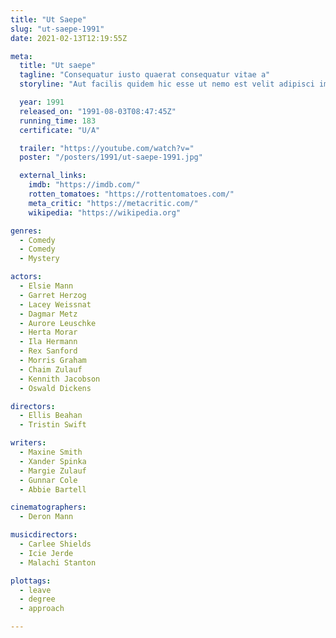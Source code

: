 ```yaml
---
title: "Ut Saepe"
slug: "ut-saepe-1991"
date: 2021-02-13T12:19:55Z

meta:
  title: "Ut saepe"
  tagline: "Consequatur iusto quaerat consequatur vitae a"
  storyline: "Aut facilis quidem hic esse ut nemo est velit adipisci impedit cumque tempore blanditiis omnis earum eum quaerat nisi doloremque id rerum itaque et asperiores enim harum doloremque quos delectus"

  year: 1991
  released_on: "1991-08-03T08:47:45Z"
  running_time: 183
  certificate: "U/A"

  trailer: "https://youtube.com/watch?v="
  poster: "/posters/1991/ut-saepe-1991.jpg"

  external_links:
    imdb: "https://imdb.com/"
    rotten_tomatoes: "https://rottentomatoes.com/"
    meta_critic: "https://metacritic.com/"
    wikipedia: "https://wikipedia.org"

genres:
  - Comedy
  - Comedy
  - Mystery

actors:
  - Elsie Mann
  - Garret Herzog
  - Lacey Weissnat
  - Dagmar Metz
  - Aurore Leuschke
  - Herta Morar
  - Ila Hermann
  - Rex Sanford
  - Morris Graham
  - Chaim Zulauf
  - Kennith Jacobson
  - Oswald Dickens

directors:
  - Ellis Beahan
  - Tristin Swift

writers:
  - Maxine Smith
  - Xander Spinka
  - Margie Zulauf
  - Gunnar Cole
  - Abbie Bartell

cinematographers:
  - Deron Mann

musicdirectors:
  - Carlee Shields
  - Icie Jerde
  - Malachi Stanton

plottags:
  - leave
  - degree
  - approach

---
```


